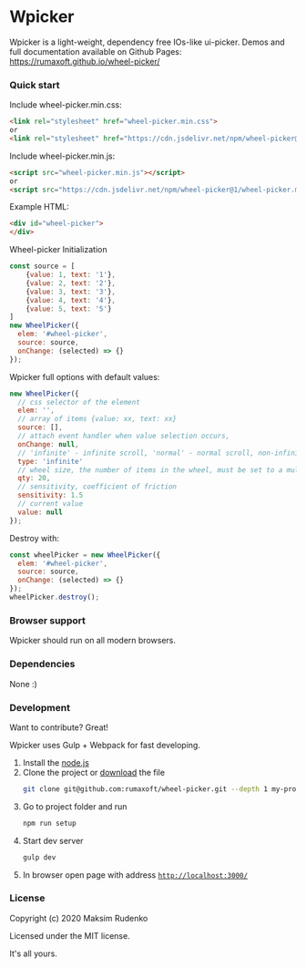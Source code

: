 # Wpicker


Wpicker is a light-weight, dependency free IOs-like ui-picker.
Demos and full documentation available on Github Pages: https://rumaxoft.github.io/wheel-picker/

### Quick start

Include wheel-picker.min.css:

```html
<link rel="stylesheet" href="wheel-picker.min.css">
or
<link rel="stylesheet" href="https://cdn.jsdelivr.net/npm/wheel-picker@1/wheeel-picker.min.css">
```

Include wheel-picker.min.js:

```html
<script src="wheel-picker.min.js"></script>
or
<script src="https://cdn.jsdelivr.net/npm/wheel-picker@1/wheel-picker.min.js"></script>
```

Example HTML:

```html
<div id="wheel-picker">
</div>
```

Wheel-picker Initialization

```javascript
const source = [
    {value: 1, text: '1'},
    {value: 2, text: '2'},
    {value: 3, text: '3'},
    {value: 4, text: '4'},
    {value: 5, text: '5'}
]
new WheelPicker({
  elem: '#wheel-picker',
  source: source,
  onChange: (selected) => {}
});
```

Wpicker full options with default values:

```javascript
new WheelPicker({
  // css selector of the element
  elem: '',
  // array of items {value: xx, text: xx}
  source: [],
  // attach event handler when value selection occurs,
  onChange: null,
  // 'infinite' - infinite scroll, 'normal' - normal scroll, non-infinite
  type: 'infinite'
  // wheel size, the number of items in the wheel, must be set to a multiple of 4
  qty: 20,
  // sensitivity, coefficient of friction
  sensitivity: 1.5
  // current value
  value: null
});
```
Destroy with:

```javascript
const wheelPicker = new WheelPicker({
  elem: '#wheel-picker',
  source: source,
  onChange: (selected) => {}
});
wheelPicker.destroy();
```

### Browser support

Wpicker should run on all modern browsers.

### Dependencies

None :)

### Development

Want to contribute? Great!

Wpicker uses Gulp + Webpack for fast developing.

1.  Install the [node.js](https://nodejs.org)
2.  Clone the project or [download](https://github.com/rumaxoft/wheeel-picker/archive/master.zip) the file
    ```sh
    git clone git@github.com:rumaxoft/wheel-picker.git --depth 1 my-project
    ```
3.  Go to project folder and run
    ```bash
    npm run setup
    ```
4.  Start dev server
    ```bash
    gulp dev
    ```
5.  In browser open page with address [`http://localhost:3000/`](http://localhost:3000/)

### License

Copyright (c) 2020 Maksim Rudenko

Licensed under the MIT license.

It's all yours.
